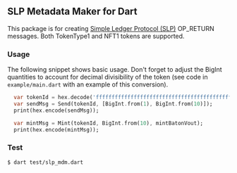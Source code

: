 ## SLP Metadata Maker for Dart

This package is for creating [Simple Ledger Protocol (SLP)](https://github.com/simpleledger/slp-specifications) OP_RETURN messages.  Both TokenType1 and NFT1 tokens are supported.

### Usage

The following snippet shows basic usage.  Don't forget to adjust the BigInt quantities to account for decimal divisibility of the token (see code in `example/main.dart` with an example of this conversion).

```dart
  var tokenId = hex.decode('ffffffffffffffffffffffffffffffffffffffffffffffffffffffffffffffff');
  var sendMsg = Send(tokenId, [BigInt.from(1), BigInt.from(10)]);
  print(hex.encode(sendMsg));

  var mintMsg = Mint(tokenId, BigInt.from(10), mintBatonVout);
  print(hex.encode(mintMsg));
```

### Test

`$ dart test/slp_mdm.dart`
